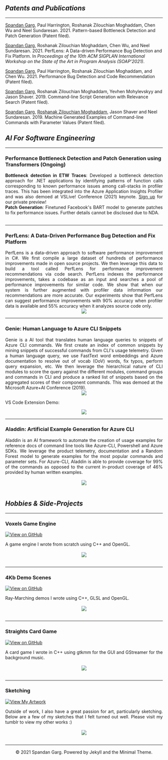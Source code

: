 ## <b><i>Patents and Publications</i></b>
---
<u>Spandan Garg</u>, Paul Harrington, Roshanak Zilouchian Moghaddam, Chen Wu and Neel Sundaresan. 2021. Pattern-based Bottleneck Detection and Patch Generation (Patent filed).

<u>Spandan Garg</u>, Roshanak Zilouchian Moghaddam, Chen Wu, and Neel Sundaresan. 2021. PerfLens: A Data-driven Performance Bug Detection and Fix Platform. In <i>Proceedings of the 10th ACM SIGPLAN International Workshop on the State of the Art in Program Analysis (SOAP’2021)</i>.

<u>Spandan Garg</u>, Paul Harrington, Roshanak Zilouchian Moghaddam, and Chen Wu. 2021. Performance Bug Detection and Code Recommendation (Patent filed).

<u>Spandan Garg</u>, Roshanak Zilouchian Moghaddam, Yevhen Mohylevskyy and Jason Shaver. 2019. Command-line Script Generation with Relevance Search (Patent filed).

<u>Spandan Garg</u>, <u>Roshanak Zilouchian Moghaddam</u>, Jason Shaver and Neel Sundaresan. 2019. Machine Generated Examples of Command-line Commands with Parameter Values (Patent filed).
<br>


## <i><b>AI For Software Engineering</b></i>
---
### <b>Performance Bottleneck Detection and Patch Generation using Transformers</b> (Ongoing)

<div style="text-align: justify">
<b>Bottleneck detection in ETW Traces</b>: Developed a bottleneck detection approach for .NET applications by identifying
patterns of function calls corresponding to known performance issues among call-stacks in profiler traces. This has been integrated into the Azure Application Insights Profiler and was also demoed at VSLive! Conference (2021) keynote. <a href="https://github.com/microsoft/optimization-insights">Sign up</a> for our private preview!
<br>
<b>Patch Generation</b>: Finetuned Facebook's BART model to generate patches to fix performance issues. Further details cannot be disclosed due to NDA.</div>
<br>

---

### <b>PerfLens: A Data-Driven Performance Bug Detection and Fix Platform</b>

<div style="text-align: justify">PerfLens is a data-driven approach to software performance improvement in C#. We first compile a large dataset of hundreds of performance improvements made in open source
projects. We then leverage this data to build a tool called PerfLens for performance improvement recommendations via code search. PerfLens indexes the performance improvements, takes a codebase as an input and searches a pool of performance improvements for similar code. We show that when our system is further augmented with profiler data information our recommendations are more accurate. Our experiments show that PerfLens can suggest performance improvements with 90% accuracy when profiler data is available and 55% accuracy when it analyzes source code only.</div>

<center><img src="images/PerfLensSuggestions.PNG"/></center>

---
### <b>Genie: Human Language to Azure CLI Snippets</b>

<div style="text-align: justify"> Genie is a AI tool that translates human language queries to snippets of Azure CLI commands. We first create an index of common snippets by mining snippets of successful commands from CLI's usage telemetry. Given a human language query, we use FastText word embeddings and Azure documentation to resolve out of vocab (OoV) words, fix typos, perform query expansion, etc. We then leverage the hierarchical nature of CLI modules to score the query against the different modules, command groups and commands in CLI and produce a ranked list of snippets based on the aggregated scores of their component commands. This was demoed at the Microsoft Azure+AI Conference (2019).
</div>

<center><img src="images/Genie.PNG"/></center>

VS Code Extension Demo:
<center><img src="images/GenieDemo.gif"/></center>

---
### <b>Aladdin: Artificial Example Generation for Azure CLI</b>

<div style="text-align: justify">Aladdin is an AI framework to automate the creation of usage examples for reference docs of command line
tools like Azure-CLI, Powershell and Azure SDKs. We leverage the product telemetry, documentation and a Random Forest model to generate examples for the most popular commands and parameter sets. For Azure-CLI, Aladdin is able to provide coverage for 99% of the commands as opposed to the current in-product coverage of 46% provided by human written examples.</div>
<br>
<center><img src="images/Aladdin.PNG"></center>
<br>


## <b><i>Hobbies & Side-Projects</i></b>
---
### <b>Voxels Game Engine</b>
[![View on GitHub](https://img.shields.io/badge/GitHub-View_on_GitHub-blue?logo=GitHub)](https://github.com/glGarg/Voxels)

<div style="text-align: justify">A game engine I wrote from scratch using C++ and OpenGL.</div>
<br>
<center><img src="images/Voxels.jpg"/></center>
<br>

---
### <b>4Kb Demo Scenes</b>

[![View on GitHub](https://img.shields.io/badge/GitHub-View_on_GitHub-blue?logo=GitHub)](https://github.com/glGarg/4Kb-Demo-Scenes)

<div style="text-align: justify">Ray-Marching demos I wrote using C++, GLSL and OpenGL.</div>
<br>
<center><img src="images/4Kb.PNG"/></center>
<br>

---
### <b>Straights Card Game</b>

[![View on GitHub](https://img.shields.io/badge/GitHub-View_on_GitHub-blue?logo=GitHub)](https://github.com/glGarg/Straights)

<div style="text-align: justify">A card game I wrote in C++ using gtkmm for the GUI and GStreamer for the background music.</div>
<br>
<center><img src="images/Straights.png"/></center>
<br>

---
### <b>Sketching</b>

[![View My Artwork](https://img.shields.io/badge/Tumblr-View_My_Artwork-grey?logo=tumblr&labelColor=blue)](https://spandangarg.tumblr.com)

<div style="text-align: justify">Outside of work, I also have a great passion for art, particularly sketching. Below are a few of my sketches that I felt turned out well. Please visit my tumblr to view my other works :)</div>
<br>
<center><img src="images/Sketches.PNG"/></center>
<br>

---
<center>© 2021 Spandan Garg. Powered by Jekyll and the Minimal Theme.</center>
